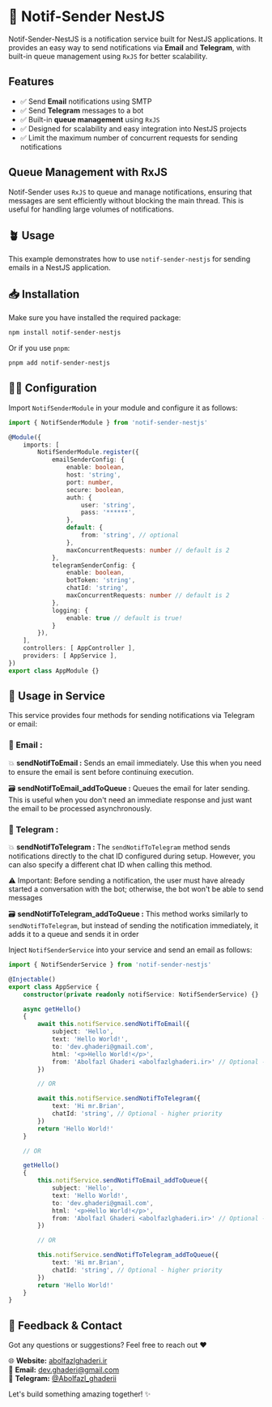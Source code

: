 # 🔔 Notif-Sender NestJS

Notif-Sender-NestJS is a notification service built for NestJS applications. It provides an easy way to send notifications via **Email** and **Telegram**, with built-in queue management using `RxJS` for better scalability.

## Features

- ✅ Send **Email** notifications using SMTP
- ✅ Send **Telegram** messages to a bot
- ✅ Built-in **queue management** using `RxJS`
- ✅ Designed for scalability and easy integration into NestJS projects
- ✅ Limit the maximum number of concurrent requests for sending notifications

## Queue Management with RxJS

Notif-Sender uses `RxJS` to queue and manage notifications, ensuring that messages are sent efficiently without blocking the main thread. This is useful for handling large volumes of notifications.

## 🪴 Usage

This example demonstrates how to use `notif-sender-nestjs` for sending emails in a NestJS application.

## 📥 Installation

Make sure you have installed the required package:

```sh
npm install notif-sender-nestjs
```
Or if you use `pnpm`:
```sh
pnpm add notif-sender-nestjs
```

## 🧑‍💻 Configuration

Import `NotifSenderModule` in your module and configure it as follows:

```ts
import { NotifSenderModule } from 'notif-sender-nestjs'

@Module({
    imports: [
        NotifSenderModule.register({
            emailSenderConfig: {
                enable: boolean,
                host: 'string',
                port: number,
                secure: boolean,
                auth: {
                    user: 'string',
                    pass: '******',
                },
                default: {
                    from: 'string', // optional
                },
                maxConcurrentRequests: number // default is 2
            },
            telegramSenderConfig: {
                enable: boolean,
                botToken: 'string',
                chatId: 'string',
                maxConcurrentRequests: number // default is 2
            },
            logging: {
                enable: true // default is true!
            }
        }),
    ],
    controllers: [ AppController ],
    providers: [ AppService ],
})
export class AppModule {}
```

## 💎 Usage in Service

This service provides four methods for sending notifications via Telegram or email:

### 📧 Email :

💥 **sendNotifToEmail :**  Sends an email immediately. Use this when you need to ensure the email is sent before continuing execution.

🗃️ **sendNotifToEmail_addToQueue :**  Queues the email for later sending. This is useful when you don't need an immediate response and just want the email to be processed asynchronously.

### 📨 Telegram :

💥 **sendNotifToTelegram :** The `sendNotifToTelegram` method sends notifications directly to the chat ID configured during setup. However, you can also specify a different chat ID when calling this method.

⚠️ Important: Before sending a notification, the user must have already started a conversation with the bot; otherwise, the bot won't be able to send messages

🗃️ **sendNotifToTelegram_addToQueue :** This method works similarly to `sendNotifToTelegram`, but instead of sending the notification immediately, it adds it to a queue and sends it in order


Inject `NotifSenderService` into your service and send an email as follows:

```ts
import { NotifSenderService } from 'notif-sender-nestjs'

@Injectable()
export class AppService {
    constructor(private readonly notifService: NotifSenderService) {}

    async getHello()
    {
        await this.notifService.sendNotifToEmail({
            subject: 'Hello',
            text: 'Hello World!',
            to: 'dev.ghaderi@gmail.com',
            html: '<p>Hello World!</p>',
            from: 'Abolfazl Ghaderi <abolfazlghaderi.ir>' // Optional - higher priority
        })

        // OR

        await this.notifService.sendNotifToTelegram({
            text: 'Hi mr.Brian',
            chatId: 'string', // Optional - higher priority
        })
        return 'Hello World!'
    }

    // OR

    getHello()
    {
        this.notifService.sendNotifToEmail_addToQueue({
            subject: 'Hello',
            text: 'Hello World!',
            to: 'dev.ghaderi@gmail.com',
            html: '<p>Hello World!</p>',
            from: 'Abolfazl Ghaderi <abolfazlghaderi.ir>' // Optional - higher priority
        })

        // OR

        this.notifService.sendNotifToTelegram_addToQueue({
            text: 'Hi mr.Brian',
            chatId: 'string', // Optional - higher priority
        })
        return 'Hello World!'
    } 
}
```
## 🚀 Feedback & Contact  

Got any questions or suggestions? Feel free to reach out ❤️  

🌐 **Website:** [abolfazlghaderi.ir](https://abolfazlghaderi.ir)  
📩 **Email:** [dev.ghaderi@gmail.com](mailto:dev.ghaderi@gmail.com)  
💬 **Telegram:** [@Abolfazl_ghaderii](https://t.me/Abolfazl_ghaderii)  

Let's build something amazing together! ✨
